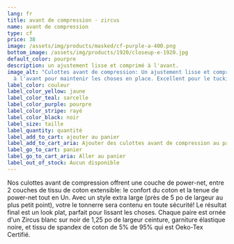 ```yaml
---
lang: fr
title: avant de compression · zircus
name: avant de compression
type: cf
price: 38
image: /assets/img/products/masked/cf-purple-a-400.png
bottom_image: /assets/img/products/1920/closeup-e-1920.jpg
default_color: pourpre
description: un ajustement lisse et comprimé à l'avant.
image_alt: "Culottes avant de compression: Un ajustement lisse et comprimé
  à l'avant pour maintenir les choses en place. Excellent pour le tucking."
label_color: couleur
label_color_yellow: jaune
label_color_teal: sarcelle
label_color_purple: pourpre
label_color_stripe: rayé
label_color_black: noir
label_size: taille
label_quantity: quantité
label_add_to_cart: ajouter au panier
label_add_to_cart_aria: Ajouter des culottes avant de compression au panier
label_go_to_cart: panier
label_go_to_cart_aria: Aller au panier
label_out_of_stock: Aucun disponible
---
```


Nos culottes avant de compression offrent une couche de power-net, entre
2 couches de tissu de coton extensible: le confort du coton et la tenue de
power-net tout en Un. Avec un style extra large (près de 5 po de largeur au plus
petit point), votre le tonnerre sera contenu en toute sécurité! Le résultat
final est un look plat, parfait pour lissant les choses. Chaque paire est ornée
d'un Zircus blanc sur noir de 1,25 po de largeur ceinture, garniture élastique
noire, et tissu de spandex de coton de 5% de 95% qui est Oeko-Tex Certifié.
